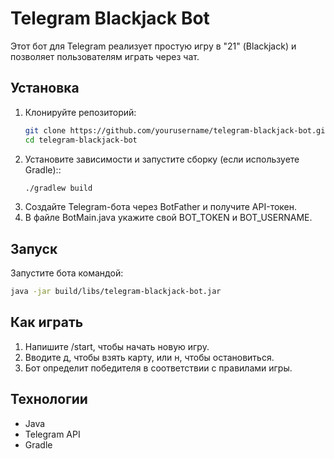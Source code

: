 # Telegram Blackjack Bot

Этот бот для Telegram реализует простую игру в "21" (Blackjack) и позволяет пользователям играть через чат.

## Установка

1. Клонируйте репозиторий:
   ```bash
   git clone https://github.com/yourusername/telegram-blackjack-bot.git
   cd telegram-blackjack-bot

2. Установите зависимости и запустите сборку (если используете Gradle)::
   ```bash
   ./gradlew build
   
3. Создайте Telegram-бота через BotFather и получите API-токен.
4. В файле BotMain.java укажите свой BOT_TOKEN и BOT_USERNAME.

## Запуск

Запустите бота командой:
 ```bash
java -jar build/libs/telegram-blackjack-bot.jar
 ```

## Как играть

1. Напишите /start, чтобы начать новую игру.
2. Вводите д, чтобы взять карту, или н, чтобы остановиться.
3. Бот определит победителя в соответствии с правилами игры.


 ## Технологии
* Java
* Telegram API
* Gradle
